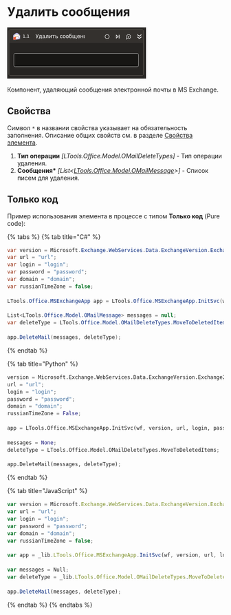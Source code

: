 # Удалить сообщения

![](../../../../.gitbook/assets1/studio-linux-elements-basic/exchange-delete-message-activity.png)

Компонент, удаляющий сообщения электронной почты в MS Exchange.

## Свойства
Символ `*` в названии свойства указывает на обязательность заполнения. Описание общих свойств см. в разделе [Свойства элемента](https://docs.primo-rpa.ru/primo-rpa/primo-studio/process/elements#svoistva-elementa).

1. **Тип операции** *[LTools.Office.Model.OMailDeleteTypes]* - Тип операции удаления.
1. **Сообщения\*** *[List<[LTools.Office.Model.OMailMessage](../datatypes/omailmessage.md)>]* - Список писем для удаления.

## Только код
Пример использования элемента в процессе с типом **Только код** (Pure code):

{% tabs %}
{% tab title="C#" %}
```csharp
var version = Microsoft.Exchange.WebServices.Data.ExchangeVersion.Exchange2010;
var url = "url";
var login = "login";
var password = "password";
var domain = "domain";
var russianTimeZone = false;

LTools.Office.MSExchangeApp app = LTools.Office.MSExchangeApp.InitSvc(wf, version, url, login, password, domain, russianTimeZone);

List<LTools.Office.Model.OMailMessage> messages = null;
var deleteType = LTools.Office.Model.OMailDeleteTypes.MoveToDeletedItems;

app.DeleteMail(messages, deleteType);
```
{% endtab %}

{% tab title="Python" %}
```python
version = Microsoft.Exchange.WebServices.Data.ExchangeVersion.Exchange2010;
url = "url";
login = "login";
password = "password";
domain = "domain";
russianTimeZone = False;

app = LTools.Office.MSExchangeApp.InitSvc(wf, version, url, login, password, domain, russianTimeZone);

messages = None;
deleteType = LTools.Office.Model.OMailDeleteTypes.MoveToDeletedItems;

app.DeleteMail(messages, deleteType);
```
{% endtab %}

{% tab title="JavaScript" %}
```javascript
var version = Microsoft.Exchange.WebServices.Data.ExchangeVersion.Exchange2010;
var url = "url";
var login = "login";
var password = "password";
var domain = "domain";
var russianTimeZone = false;

var app = _lib.LTools.Office.MSExchangeApp.InitSvc(wf, version, url, login, password, domain, russianTimeZone);

var messages = Null;
var deleteType = _lib.LTools.Office.Model.OMailDeleteTypes.MoveToDeletedItems;

app.DeleteMail(messages, deleteType);
```
{% endtab %}
{% endtabs %}
